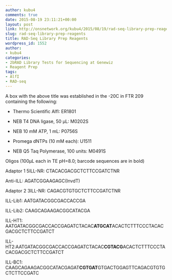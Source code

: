 ```yaml
---
author: kubu4
comments: true
date: 2015-08-19 23:11:21+00:00
layout: post
link: http://onsnetwork.org/kubu4/2015/08/19/rad-seq-library-prep-reagents/
slug: rad-seq-library-prep-reagents
title: RAD-Seq Library Prep Reagents
wordpress_id: 1552
author:
- kubu4
categories:
- 2bRAD Library Tests for Sequencing at Genewiz
- Reagent Prep
tags:
- AlfI
- RAD-seq
---
```


A box with the above title was established in the -20C in FTR 209 containing the following:




    
  * Thermo Scientific AlfI: ER1801

    
  * NEB T4 DNA ligase, 50 μL: M0202S

    
  * NEB 10 mM ATP, 1 mL: P0756S

    
  * Promega dNTPs (10 mM each): U1511

    
  * NEB Q5 Taq Polymerase, 100 units: M0491S



Oligos (100μL each in TE pH=8.0; barcode sequences are in bold)

Adaptor 1
5ILL-NR: CTACACGACGCTCTTCCGATCTNR

Anti-ILL: AGATCGGAAGAGC(InvdT)

Adaptor 2
3ILL-NR: CAGACGTGTGCTCTTCCGATCTNR

ILL-Lib1: AATGATACGGCGACCACCGA

ILL-Lib2: CAAGCAGAAGACGGCATACGA

ILL-HT1: AATGATACGGCGACCACCGAGATCTACAC**ATGCAT**ACACTCTTTCCCTACACGACGCTCTTCCGATCT

ILL-HT2:AATGATACGGCGACCACCGAGATCTACAC**CGTACG**ACACTCTTTCCCTACACGACGCTCTTCCGATCT

ILL-BC1: CAAGCAGAAGACGGCATACGAGAT**CGTGAT**GTGACTGGAGTTCAGACGTGTGCTCTTCCGATC
